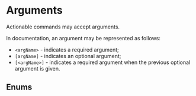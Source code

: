 # Arguments

Actionable commands may accept arguments.

In documentation, an argument may be represented as follows:

- `<argName>` - indicates a required argument;
- `[argName]` - indicates an optional argument;
- `[<argName>]` - indicates a required argument when the previous optional argument is given.

## Enums
<enums>
